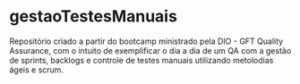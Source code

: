# gestaoTestesManuais
Repositório criado a partir do bootcamp ministrado pela DIO - GFT Quality Assurance, com o intuito de exemplificar o dia a dia de um QA com a gestão de sprints, backlogs e controle de testes manuais utilizando metolodias ágeis e scrum.
